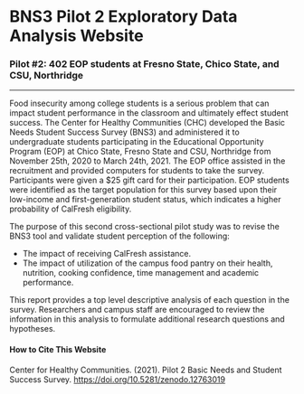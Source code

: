 # BNS3 Pilot 2 Exploratory Data Analysis Website
### Pilot #2: 402 EOP students at Fresno State, Chico State, and CSU, Northridge

---

Food insecurity among college students is a serious problem that can impact student performance in the classroom and ultimately effect student success. The Center for Healthy Communities (CHC) developed the Basic Needs Student Success Survey (BNS3) and administered it to undergraduate students participating in the Educational Opportunity Program (EOP) at Chico State, Fresno State and CSU, Northridge from November 25th, 2020 to March 24th, 2021. The EOP office assisted in the recruitment and provided computers for students to take the survey. Participants were given a $25 gift card for their participation. EOP students were identified as the target population for this survey based upon their low-income and first-generation student status, which indicates a higher probability of CalFresh eligibility.

The purpose of this second cross-sectional pilot study was to revise the BNS3 tool and validate student perception of the following:

* The impact of receiving CalFresh assistance.
* The impact of utilization of the campus food pantry on their health, nutrition, cooking confidence, time management and academic performance.

This report provides a top level descriptive analysis of each question in the survey. Researchers and campus staff are encouraged to review the information in this analysis to formulate additional research questions and hypotheses.

#### How to Cite This Website
Center for Healthy Communities. (2021). Pilot 2 Basic Needs and Student Success Survey. https://doi.org/10.5281/zenodo.12763019
